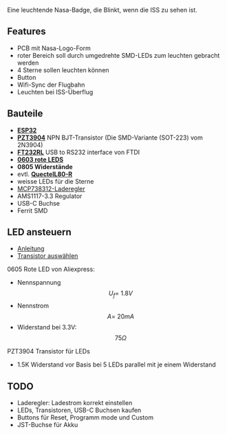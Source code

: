 Eine leuchtende Nasa-Badge, die Blinkt, wenn die ISS zu sehen ist.

## Features
- PCB mit Nasa-Logo-Form
- roter Bereich soll durch umgedrehte SMD-LEDs zum leuchten gebracht werden
- 4 Sterne sollen leuchten können
- Button
- Wifi-Sync der Flugbahn
- Leuchten bei ISS-Überflug

## Bauteile
- **[ESP32](https://www.espressif.com/sites/default/files/documentation/esp32_datasheet_en.pdf)**
- **[PZT3904](https://www.mouser.com/datasheet/2/149/2N3904-82270.pdf)** NPN BJT-Transistor (Die SMD-Variante (SOT-223) vom 2N3904)
- **[FT232RL](https://www.ftdichip.com/Support/Documents/DataSheets/ICs/DS_FT232R.pdf)** USB to RS232 interface von FTDI
- **[0603 rote LEDS](https://www.aliexpress.com/item/32886268527.html?spm=a2g0s.9042311.0.0.9b824c4dOkheNj)**
- **0805 Widerstände**
- evtl. **[QuectelL80-R](https://www.quectel.com/UploadFile/Product/Quectel_L80-R_GPS_Specification_V1.2.pdf)**
- weisse LEDs für die Sterne
- [MCP738312-Laderegler](https://cdn.sparkfun.com/assets/learn_tutorials/6/9/5/MCP738312.pdf)
- AMS1117-3.3 Regulator
- USB-C Buchse
- Ferrit SMD

## LED ansteuern
- [Anleitung](https://www.dummies.com/programming/electronics/components/electronics-components-use-a-transistor-as-a-switch/)
- [Transistor auswählen](https://www.baldengineer.com/the-best-4-transistors-to-keep-in-your-parts-kit.html)

0605 Rote LED von Aliexpress:
- Nennspannung $$U_f = ~1.8V$$
- Nennstrom $$A = ~20mA$$
- Widerstand bei 3.3V: $$75\Omega$$

PZT3904 Transistor für LEDs
- 1.5K Widerstand vor Basis bei 5 LEDs parallel mit je einem Widerstand

## TODO
- Laderegler: Ladestrom korrekt einstellen
- LEDs, Transistoren, USB-C Buchsen kaufen
- Buttons für Reset, Programm mode und Custom
- JST-Buchse für Akku